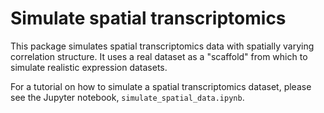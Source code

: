 # Simulate spatial transcriptomics 

This package simulates spatial transcriptomics data with spatially varying correlation structure. It uses a real dataset as a "scaffold" from which to simulate realistic expression datasets.

For a tutorial on how to simulate a spatial transcriptomics dataset, please see the Jupyter notebook, `simulate_spatial_data.ipynb`.

